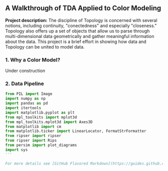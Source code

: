 ## A Walkthrough of TDA Applied to Color Modeling

**Project description:** The discipline of Topology is concerned with several notions, including continuity, "conectedness" and especially "closeness." Topology also offers up a set of objects that allow us to parse through multi-dimensional data geometrically and gather meaningful information about the data. This project is a brief effort in showing how data and Topology can be united to model data. 

### 1. Why a Color Model?

Under construction

### 2. Data Pipeline

```python
from PIL import Image
import numpy as np
import pandas as pd
import itertools
import matplotlib.pyplot as plt
from mpl_toolkits import mplot3d
from mpl_toolkits.mplot3d import Axes3D
from matplotlib import cm
from matplotlib.ticker import LinearLocator, FormatStrFormatter
from ripser import ripser
from ripser import Rips
from persim import plot_diagrams
import sys
'''

For more details see [GitHub Flavored Markdown](https://guides.github.com/features/mastering-markdown/).
